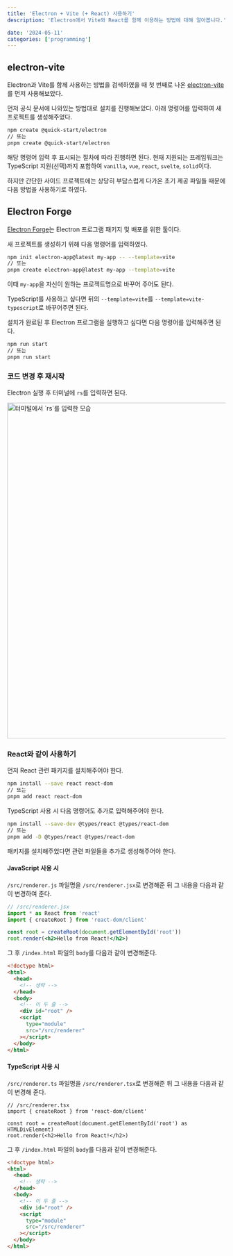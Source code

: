 ```yaml
---
title: 'Electron + Vite (+ React) 사용하기'
description: 'Electron에서 Vite와 React를 함께 이용하는 방법에 대해 알아봅니다.'

date: '2024-05-11'
categories: ['programming']
---
```


## electron-vite

Electron과 Vite를 함께 사용하는 방법을 검색하였을 때 첫 번째로 나온 [electron-vite](https://electron-vite.org/)를 먼저 사용해보았다.

먼저 공식 문서에 나와있는 방법대로 설치를 진행해보았다. 아래 명령어를 입력하여 새 프로젝트를 생성해주었다.

```bash
npm create @quick-start/electron
// 또는
pnpm create @quick-start/electron
```

해당 명령어 입력 후 표시되는 절차에 따라 진행하면 된다. 현재 지원되는 프레임워크는 TypeScript 지원(선택)까지 포함하여 `vanilla`, `vue`, `react`, `svelte`, `solid`이다.

하지만 간단한 사이드 프로젝트에는 상당히 부담스럽게 다가온 초기 제공 파일들 때문에 다음 방법을 사용하기로 하였다.

## Electron Forge

[Electron Forge](https://www.electronforge.io/)는 Electron 프로그램 패키지 및 배포를 위한 툴이다.

새 프로젝트를 생성하기 위해 다음 명령어를 입력하였다.

```bash
npm init electron-app@latest my-app -- --template=vite
// 또는
pnpm create electron-app@latest my-app --template=vite
```

이때 `my-app`을 자신이 원하는 프로젝트명으로 바꾸어 주어도 된다.

<Callout type="info">TypeScript를 사용하고 싶다면 뒤의 `--template=vite`를 `--template=vite-typescript`로 바꾸어주면 된다.</Callout>

설치가 완료된 후 Electron 프로그램을 실행하고 싶다면 다음 명령어를 입력해주면 된다.

```bash
npm run start
// 또는
pnpm run start
```

### 코드 변경 후 재시작

Electron 실행 후 터미널에 `rs`를 입력하면 된다.

<Image src="rs vite.gif" unoptimized width="881" height="773" alt="터미털에서 `rs`를 입력한 모습" />

### React와 같이 사용하기

먼저 React 관련 패키지를 설치해주어야 한다.

```bash
npm install --save react react-dom
// 또는
pnpm add react react-dom
```

<Callout type="info">
TypeScript 사용 시 다음 명령어도 추가로 입력해주어야 한다.

```bash
npm install --save-dev @types/react @types/react-dom
// 또는
pnpm add -D @types/react @types/react-dom
```

</Callout>

패키지를 설치해주었다면 관련 파일들을 추가로 생성해주어야 한다.

#### JavaScript 사용 시

`/src/renderer.js` 파일명을 `/src/renderer.jsx`로 변경해준 뒤 그 내용을 다음과 같이 변경하여 준다.

```jsx
// /src/renderer.jsx
import * as React from 'react'
import { createRoot } from 'react-dom/client'

const root = createRoot(document.getElementById('root'))
root.render(<h2>Hello from React!</h2>)
```

그 후 `/index.html` 파일의 `body`를 다음과 같이 변경해준다.

```html
<!doctype html>
<html>
  <head>
    <!-- 생략 -->
  </head>
  <body>
    <!-- 이 두 줄 -->
    <div id="root" />
    <script
      type="module"
      src="/src/renderer"
    ></script>
  </body>
</html>
```

#### TypeScript 사용 시

`/src/renderer.ts` 파일명을 `/src/renderer.tsx`로 변경해준 뒤 그 내용을 다음과 같이 변경해 준다.

```tsx
// /src/renderer.tsx
import { createRoot } from 'react-dom/client'

const root = createRoot(document.getElementById('root') as HTMLDivElement)
root.render(<h2>Hello from React!</h2>)
```

그 후 `/index.html` 파일의 `body`를 다음과 같이 변경해준다.

```html
<!doctype html>
<html>
  <head>
    <!-- 생략 -->
  </head>
  <body>
    <!-- 이 두 줄 -->
    <div id="root" />
    <script
      type="module"
      src="/src/renderer"
    ></script>
  </body>
</html>
```
